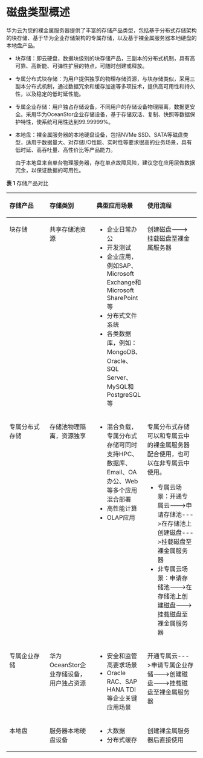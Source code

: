 # 磁盘类型概述<a name="ZH-CN_TOPIC_0140749070"></a>

华为云为您的裸金属服务器提供了丰富的存储产品类型，包括基于分布式存储架构的块存储、基于华为企业存储架构的专属存储，以及基于裸金属服务器本地硬盘的本地盘产品。

-   块存储：即云硬盘，数据块级别的块存储产品，三副本的分布式机制，具有高可靠、高新能、可弹性扩展的特点，可随时创建或释放。
-   专属分布式块存储：为用户提供独享的物理存储资源，与块存储类似，采用三副本分布式机制，通过数据冗余和缓存加速等多项技术，提供高可用性和持久性，以及稳定的低时延性能。
-   专属企业存储：用户独占存储设备，不同用户的存储设备物理隔离，数据更安全。采用华为OceanStor企业存储设备，基于存储双活、复制、快照等数据保护特性，使系统可用性达到99.99999%。
-   本地盘：裸金属服务器的本地硬盘设备，包括NVMe SSD、SATA等磁盘类型，适用于数据量大、对存储I/O性能、实时性等要求很高的业务场景，具有低时延、高吞吐量、高性价比等产品能力。

    由于本地盘来自单台物理服务器，存在单点故障风险，建议您在应用层做数据冗余，以保证数据的可用性。


**表 1**  存储产品对比

<a name="table1833125213"></a>
<table><thead align="left"><tr id="row14191210217"><th class="cellrowborder" valign="top" width="21.292129212921292%" id="mcps1.2.5.1.1"><p id="p19413125215"><a name="p19413125215"></a><a name="p19413125215"></a>存储产品</p>
</th>
<th class="cellrowborder" valign="top" width="24.782478247824784%" id="mcps1.2.5.1.2"><p id="p0416124216"><a name="p0416124216"></a><a name="p0416124216"></a>存储类别</p>
</th>
<th class="cellrowborder" valign="top" width="26.28262826282628%" id="mcps1.2.5.1.3"><p id="p34512162111"><a name="p34512162111"></a><a name="p34512162111"></a>典型应用场景</p>
</th>
<th class="cellrowborder" valign="top" width="27.642764276427638%" id="mcps1.2.5.1.4"><p id="p13654113320251"><a name="p13654113320251"></a><a name="p13654113320251"></a>使用流程</p>
</th>
</tr>
</thead>
<tbody><tr id="row15461222112"><td class="cellrowborder" valign="top" width="21.292129212921292%" headers="mcps1.2.5.1.1 "><p id="p4461262119"><a name="p4461262119"></a><a name="p4461262119"></a>块存储</p>
</td>
<td class="cellrowborder" valign="top" width="24.782478247824784%" headers="mcps1.2.5.1.2 "><p id="p184101219213"><a name="p184101219213"></a><a name="p184101219213"></a>共享存储池资源</p>
</td>
<td class="cellrowborder" valign="top" width="26.28262826282628%" headers="mcps1.2.5.1.3 "><a name="ul57462153215"></a><a name="ul57462153215"></a><ul id="ul57462153215"><li>企业日常办公</li><li>开发测试</li><li>企业应用，例如SAP、Microsoft Exchange和Microsoft SharePoint等</li><li>分布式文件系统</li><li>各类数据库，例如：MongoDB、Oracle、SQL Server、MySQL和PostgreSQL等</li></ul>
</td>
<td class="cellrowborder" valign="top" width="27.642764276427638%" headers="mcps1.2.5.1.4 "><p id="p1673232518375"><a name="p1673232518375"></a><a name="p1673232518375"></a>创建磁盘---&gt;挂载磁盘至裸金属服务器</p>
</td>
</tr>
<tr id="row4431219210"><td class="cellrowborder" valign="top" width="21.292129212921292%" headers="mcps1.2.5.1.1 "><p id="p19451272111"><a name="p19451272111"></a><a name="p19451272111"></a>专属分布式存储</p>
</td>
<td class="cellrowborder" valign="top" width="24.782478247824784%" headers="mcps1.2.5.1.2 "><p id="p155151272112"><a name="p155151272112"></a><a name="p155151272112"></a>存储池物理隔离，资源独享</p>
</td>
<td class="cellrowborder" valign="top" width="26.28262826282628%" headers="mcps1.2.5.1.3 "><a name="ul1258373814354"></a><a name="ul1258373814354"></a><ul id="ul1258373814354"><li>混合负载，专属分布式存储可同时支持HPC、数据库、Email、OA办公、Web等多个应用混合部署</li><li>高性能计算</li><li>OLAP应用</li></ul>
</td>
<td class="cellrowborder" valign="top" width="27.642764276427638%" headers="mcps1.2.5.1.4 "><p id="p15654933162514"><a name="p15654933162514"></a><a name="p15654933162514"></a>专属分布式存储可以和专属云中的裸金属服务器配合使用，也可以在非专属云中使用。</p>
<a name="ul020884665518"></a><a name="ul020884665518"></a><ul id="ul020884665518"><li>专属云场景：开通专属云---&gt;申请存储池---&gt;在存储池上创建磁盘---&gt;挂载磁盘至裸金属服务器</li><li>非专属云场景：申请存储池---&gt;在存储池上创建磁盘---&gt;挂载磁盘至裸金属服务器</li></ul>
</td>
</tr>
<tr id="row115612142115"><td class="cellrowborder" valign="top" width="21.292129212921292%" headers="mcps1.2.5.1.1 "><p id="p25121220210"><a name="p25121220210"></a><a name="p25121220210"></a>专属企业存储</p>
</td>
<td class="cellrowborder" valign="top" width="24.782478247824784%" headers="mcps1.2.5.1.2 "><p id="p552012162117"><a name="p552012162117"></a><a name="p552012162117"></a>华为OceanStor企业存储设备，用户独占资源</p>
</td>
<td class="cellrowborder" valign="top" width="26.28262826282628%" headers="mcps1.2.5.1.3 "><a name="ul109374611385"></a><a name="ul109374611385"></a><ul id="ul109374611385"><li>安全和监管高要求场景</li><li>Oracle RAC、SAP HANA TDI等企业关键应用场景</li></ul>
</td>
<td class="cellrowborder" valign="top" width="27.642764276427638%" headers="mcps1.2.5.1.4 "><p id="p2654183302517"><a name="p2654183302517"></a><a name="p2654183302517"></a>开通专属云---&gt;申请专属企业存储---&gt;创建磁盘---&gt;挂载磁盘至裸金属服务器</p>
</td>
</tr>
<tr id="row149411602228"><td class="cellrowborder" valign="top" width="21.292129212921292%" headers="mcps1.2.5.1.1 "><p id="p15942160122211"><a name="p15942160122211"></a><a name="p15942160122211"></a>本地盘</p>
</td>
<td class="cellrowborder" valign="top" width="24.782478247824784%" headers="mcps1.2.5.1.2 "><p id="p139429042220"><a name="p139429042220"></a><a name="p139429042220"></a>服务器本地硬盘设备</p>
</td>
<td class="cellrowborder" valign="top" width="26.28262826282628%" headers="mcps1.2.5.1.3 "><a name="ul19990432153910"></a><a name="ul19990432153910"></a><ul id="ul19990432153910"><li>大数据</li><li>分布式缓存</li></ul>
</td>
<td class="cellrowborder" valign="top" width="27.642764276427638%" headers="mcps1.2.5.1.4 "><p id="p1065410333257"><a name="p1065410333257"></a><a name="p1065410333257"></a>创建裸金属服务器后直接使用</p>
</td>
</tr>
</tbody>
</table>

